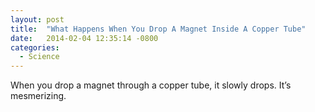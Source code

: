 ```yaml
---
layout: post
title:  "What Happens When You Drop A Magnet Inside A Copper Tube"
date:   2014-02-04 12:35:14 -0800
categories:
  - Science
---
```


When you drop a magnet through a copper tube, it slowly drops. It’s mesmerizing. 

 
